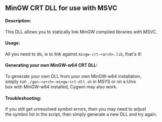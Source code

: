 MinGW CRT DLL for use with MSVC
-----------------------------------------------------

#### Description: ####

This DLL allows you to statically link MinGW compiled libraries with MSVC.

#### Usage: ####

All you need to do, is to link against `mingw-crt-<arch>.lib`, that's it!

#### Generating your own MinGW-w64 CRT DLL: ####

To generate your own DLL from your own MinGW-w64 installation,  
simply run `./gen-<arch>-mingw-crt-dll.sh` in MSYS or on a Unix  
box with MinGW-w64 installed, Cygwin may also work.

#### Troubleshooting: ####

If you still get unresolved symbol errors, then you may need to adjust  
the symbol list in the script, then simply generate a new DLL and try again.
